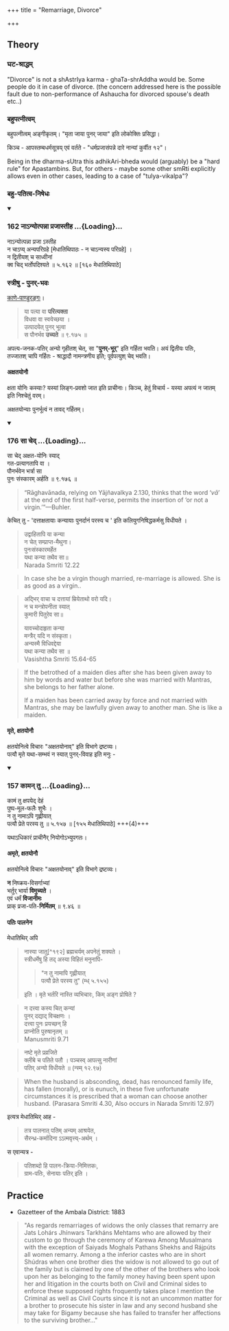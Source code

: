 +++
title = "Remarriage, Divorce"

+++

## Theory

### घट-श्राद्धम्
"Divorce" is not a shAstrIya karma - ghaTa-shrAddha would be. Some people do it in case of divorce. (the concern addressed here is the possible fault due to non-performance of Ashaucha for divorced spouse's death etc..)

### बहुपत्नीत्वम्
बहुपत्नीत्वम् अङ्गीकृतम्। "मृता जाया पुनर् जाया" इति लोकोक्तिः प्रसिद्धा।  

किञ्च - आपस्तम्बधर्मसूत्रय् एवं वर्तते - "धर्मप्रजासंपन्ने दारे नान्यां कुर्वीत १२"।

Being in the dharma-sUtra this adhikAri-bheda would (arguably) be a "hard rule" for Apastambins. 
But, for others - maybe some other smRti explicitly allows even in other cases, leading to a case of "tulya-vikalpa"?

### बहु-पतित्व-निषेधः

<div class="js_include" includetitle="true" newlevelforh1="3" unfilled url="/kalpAntaram/smRtiH/manuH/vishvAsa-prastutiH/05/162_nA-nyotpannA_prajAstIha.md">
<details open><summary><h3>162 नाऽन्योत्पन्ना प्रजास्तीह ...{Loading}...</h3></summary>

नाऽन्योत्पन्ना प्रजा ऽस्तीह  
न चाऽप्य् अन्यपरिग्रहे [मेधातिथिपाठः - न चाऽन्यस्य परिग्रहे] ।  
न द्वितीयश् च साध्वीनां  
क्व चिद् भर्तोपदिश्यते  ॥ ५.१६२ ॥ [१६० मेधातिथिपाठे]
</details>
</div>

### स्त्रीषु - पुनर्-भवः
[काणे-पाण्डुरङ्गः](/kalpAntaram/nibandhaH/kANe/history/v2p1/14_Remarriage_of_Widows.md)। 

> या पत्या वा **परित्यक्ता**  
विधवा वा स्वयेच्छया ।  
उत्पादयेत् पुनर् भूत्वा  
स पौनर्भव **उच्यते**  ॥ ९.१७५ ॥

अपत्य-जनक-पतिर् अन्यो गृहीतश् चेत्, सा "**पुनर्-भूर्**" इति गर्हिता भवति। अयं द्वितीयः पतिः,  
तज्जातश् चापि गर्हितः - श्राद्धादौ नामन्त्रणीय इति; पूर्वपत्युश् चेव् भवति।

#### अक्षतयोनौ
क्षता योनिः कस्याः? यस्यां लिङ्ग-प्रवशो जात इति प्राचीनाः। किञ्च, हेतुं विचार्य - यस्या अपत्यं न जातम् इति निश्चेतुं वरम्।

अक्षतयोन्याः पुनर्भूत्वं न तावद् गर्हितम्। 

<div class="js_include" includetitle="true" newlevelforh1="3" unfilled url="/kalpAntaram/smRtiH/manuH/vishvAsa-prastutiH/09/176_sA_ched.md">
<details open><summary><h3>176 सा चेद् ...{Loading}...</h3></summary>

सा चेद् अक्षत-योनिः स्याद्  
गत-प्रत्यागतापि वा ।  
पौनर्भवेन भर्त्रा सा  
पुनः संस्कारम् अर्हति  ॥ ९.१७६ ॥
</details>
</div>

> “Rāghavānada, relying on Yājñavalkya 2.130, thinks that the word ‘*vā*’ at the end of the first half-verse, permits the insertion of ‘or not a virgin.’”—Buhler.

केचित् तु - 'दत्ताक्षतायाः कन्यायाः पुनर्दानं परस्य च ' इति कलियुगनिषिद्धकर्मसु विधीयते ।

> उद्वाहितापि या कन्या  
> न चेत् सम्प्राप्त-मैथुना।  
> पुनःसंस्कारमर्हेत  
> यथा कन्या तथैव सा॥  
> Narada Smriti 12.22

> In case she be a virgin though married, re-marriage is allowed. She is as good as a virgin..

> अद्भिर् वाचा च दत्तायां
> म्रियेताथो वरो यदि।  
> न च मन्त्रोपनीता स्यात्  
> कुमारी पितुरेव सा॥
>
> यावच्चोदाहृता कन्या  
> मन्त्रैर् यदि न संस्कृता।  
> अन्यस्मै विधिवद्देया  
> यथा कन्या तथैव सा ॥  
> Vasishtha Smriti 15.64-65

> If the betrothed of a maiden dies after she has been given away to him by words and water but before she was married with Mantras, she belongs to her father alone.
>
> If a maiden has been carried away by force and not married with Mantras, she may be lawfully given away to another man. She is like a maiden.

#### मृते, क्षतयोनौ
क्षतयोनित्वे विचारः "अक्षतयोनाव्" इति विभागे द्रष्टव्यः।  
पत्यौ मृते यथा-सम्भवं न स्यात् पुनर्-विवाह इति मनुः -

<div class="js_include" includetitle="true" newlevelforh1="3" unfilled url="/kalpAntaram/smRtiH/manuH/vishvAsa-prastutiH/05/157_kAman_tu.md">
<details open><summary><h3>157 कामन् तु ...{Loading}...</h3></summary>

कामं तु क्षपयेद् देहं  
पुष्प-मूल-फलैः शुभैः ।  
न तु नामाऽपि गृह्णीयात्  
पत्यौ प्रेते परस्य तु  ॥ ५.१५७ ॥ [१५५ मेधातिथिपाठे] +++(4)+++
</details>
</div>

यथाऽधिकारं प्राचीनैर् नियोगोऽभ्युपगतः।  


#### अमृते, क्षतयोनौ
क्षतयोनित्वे विचारः "अक्षतयोनाव्" इति विभागे द्रष्टव्यः।

<div class="js_include" url="/kalpAntaram/smRtiH/manuH/vishvAsa-prastutiH/09/046_na_niShkraya-visargAbhyAm.md" unfilled newLevelForH1="5" includeTitle="false"> 

**न** निष्क्रय-विसर्गाभ्यां  
भर्तुर् भार्या **विमुच्यते** ।  
एवं धर्मं **विजानीमः**  
प्राक् प्रजा-पति-**निर्मितम्**  ॥ ९.४६ ॥
</div>  

#### पतिः पालनेन
मेधातिथिर् अपि 

> नास्या जातु[^१९२] ब्रह्मचर्यम् अपनेतुं शक्यते ।  
स्त्रीधर्मेषु हि तद् अस्या विहितं मनुनापि-
>
> > "न तु नामापि गृह्णीयात्  
> पत्यौ प्रेते परस्य तु" (म्ध् ५.१५५)
>
> इति । मृते भर्तरि नास्ति व्यभिचारः, किम् अङ्ग प्रोषिते ?


>  न दत्त्वा कस्य चित् कन्यां  
> पुनर् दद्याद् विचक्षणः ।  
> दत्त्वा पुनः प्रयच्छन् हि  
> प्राप्नोति पुरुषानृतम् ॥  
> Manusmriti 9.71


> नष्टे मृते प्रव्रजिते  
क्लीबे च पतिते पतौ ।
पञ्चस्व् आपत्सु नारीणां  
पतिर् अन्यो विधीयते ॥ (न्स्म् १२.९७)

> When the husband is absconding, dead, has renounced family life, has fallen (morally), or is eunuch, in these five unfortunate circumstances it is prescribed that a woman can choose another husband. (Parasara Smriti 4.30, Also occurs in Narada Smriti 12.97)


इत्यत्र मेधातिथिर् आह -

> तत्र पालनात् पतिम् अन्यम् आश्रयेत,  
सैरन्ध्र-कर्मादिना ऽऽत्मवृत्त्य्-अर्थम् ।

स एवान्यत्र -

> पतिशब्दो हि पालन-क्रिया-निमित्तकः,  
ग्राम-पतिः, सेनायाः पतिर् इति ।  




## Practice
- Gazetteer of the Ambala District: 1883

> "As regards remarriages of widows the only classes that remarry are Jats Lohárs Jhínwars Tarkháns Mehtams who are allowed by their custom to go through the ceremony of Karewa Among Musalmans with the exception of Saiyads Moghals Pathans Shekhs and Rájpúts all women remarry. Among a the inferior castes who are in short Shúdras when one brother dies the widow is not allowed to go out of the family but is claimed by one of the other of the brothers who look upon her as belonging to the family money having been spent upon her and litigation in the courts both on Civil and Criminal sides to enforce these supposed rights froquently takes place I mention the Criminal as well as Civil Courts since it is not an uncommon matter for a brother to prosecute his sister in law and any second husband she may take for Bigamy because she has failed to transfer her affections to the surviving brother..." 

